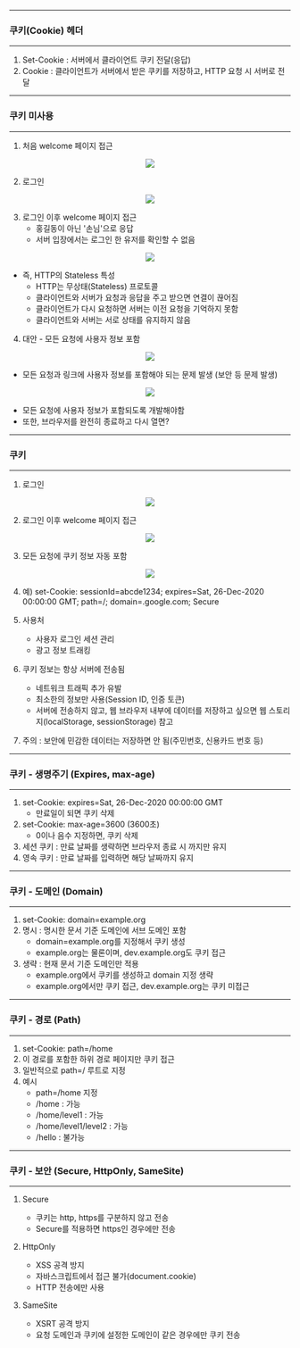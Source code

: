 -----
### 쿠키(Cookie) 헤더
-----
1. Set-Cookie : 서버에서 클라이언트 쿠키 전달(응답)
2. Cookie : 클라이언트가 서버에서 받은 쿠키를 저장하고, HTTP 요청 시 서버로 전달

-----
### 쿠키 미사용
-----
1. 처음 welcome 페이지 접근
<div align="center">
<img src="https://github.com/sooyounghan/HTTP/assets/34672301/93be8da0-7898-41db-8116-31ec11e12b06">
</div>

2. 로그인
<div align="center">
<img src="https://github.com/sooyounghan/HTTP/assets/34672301/dc73bb1f-f62a-4bfa-9843-526975970f75">
</div>

3. 로그인 이후 welcome 페이지 접근
   - 홍길동이 아닌 '손님'으로 응답
   - 서버 입장에서는 로그인 한 유저를 확인할 수 없음
<div align="center">
<img src="https://github.com/sooyounghan/HTTP/assets/34672301/e5d831ec-e4d5-48a6-986f-efc7df2998d7">
</div>

   - 즉, HTTP의 Stateless 특성
     + HTTP는 무상태(Stateless) 프로토콜 
     + 클라이언트와 서버가 요청과 응답을 주고 받으면 연결이 끊어짐
     + 클라이언트가 다시 요청하면 서버는 이전 요청을 기억하지 못함
     + 클라이언트와 서버는 서로 상태를 유지하지 않음

4. 대안 - 모든 요청에 사용자 정보 포함
<div align="center">
<img src="https://github.com/sooyounghan/HTTP/assets/34672301/20bf87b4-0f46-420b-9c18-b704853697b9">
</div>

  - 모든 요청과 링크에 사용자 정보를 포함해야 되는 문제 발생 (보안 등 문제 발생)
<div align="center">
<img src="https://github.com/sooyounghan/HTTP/assets/34672301/9b84e2d7-66e3-4daf-ba55-0d0f8055262f">
</div>

  - 모든 요청에 사용자 정보가 포함되도록 개발해야함
  - 또한, 브라우저를 완전히 종료하고 다시 열면?

-----
### 쿠키
-----
1. 로그인
<div align="center">
<img src="https://github.com/sooyounghan/HTTP/assets/34672301/5f4bd1cd-7302-499a-ae8f-11eebb43b8b9">
</div>

2. 로그인 이후 welcome 페이지 접근
<div align="center">
<img src="https://github.com/sooyounghan/HTTP/assets/34672301/86b75c81-8979-40f9-bcc1-d25f231c640c">
</div>

3. 모든 요청에 쿠키 정보 자동 포함
<div align="center">
<img src="https://github.com/sooyounghan/HTTP/assets/34672301/9966e785-8600-448a-97da-7f76fef7d482">
</div>

4. 예) set-Cookie: sessionId=abcde1234; expires=Sat, 26-Dec-2020 00:00:00 GMT; path=/; domain=.google.com; Secure

5. 사용처
   - 사용자 로그인 세션 관리
   - 광고 정보 트래킹

6. 쿠키 정보는 항상 서버에 전송됨
   - 네트워크 트래픽 추가 유발
   - 최소한의 정보만 사용(Session ID, 인증 토큰)
   - 서버에 전송하지 않고, 웹 브라우저 내부에 데이터를 저장하고 싶으면 웹 스토리지(localStorage, sessionStorage) 참고

7. 주의 : 보안에 민감한 데이터는 저장하면 안 됨(주민번호, 신용카드 번호 등)

-----
### 쿠키 - 생명주기 (Expires, max-age)
-----
1. set-Cookie: expires=Sat, 26-Dec-2020 00:00:00 GMT
   - 만료일이 되면 쿠키 삭제
2. set-Cookie: max-age=3600 (3600초)
   - 0이나 음수 지정하면, 쿠키 삭제
3. 세션 쿠키 : 만료 날짜를 생략하면 브라우저 종료 시 까지만 유지
4. 영속 쿠키 : 만료 날짜를 입력하면 해당 날짜까지 유지

-----
### 쿠키 - 도메인 (Domain)
-----
1. set-Cookie: domain=example.org
2. 명시 : 명시한 문서 기준 도메인에 서브 도메인 포함
   - domain=example.org를 지정해서 쿠키 생성
   - example.org는 물론이며, dev.example.org도 쿠키 접근
3. 생략 : 현재 문서 기준 도메인만 적용
   - example.org에서 쿠키를 생성하고 domain 지정 생략
   - example.org에서만 쿠키 접근, dev.example.org는 쿠키 미접근

-----
### 쿠키 - 경로 (Path)
-----
1. set-Cookie: path=/home
2. 이 경로를 포함한 하위 경로 페이지만 쿠키 접근
3. 일반적으로 path=/ 루트로 지정
4. 예시
   - path=/home 지정
   - /home : 가능
   - /home/level1 : 가능
   - /home/level1/level2 : 가능
   - /hello : 불가능
  
-----
### 쿠키 - 보안 (Secure, HttpOnly, SameSite)
-----
1. Secure
   - 쿠키는 http, https를 구분하지 않고 전송
   - Secure를 적용하면 https인 경우에만 전송

2. HttpOnly
   - XSS 공격 방지
   - 자바스크립트에서 접근 불가(document.cookie)
   - HTTP 전송에만 사용

3. SameSite
   - XSRT 공격 방지
   - 요청 도메인과 쿠키에 설정한 도메인이 같은 경우에만 쿠키 전송
